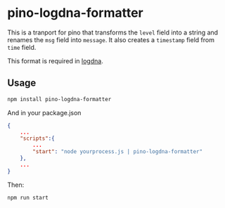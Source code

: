 # pino-logdna-formatter

This is a tranport for pino that transforms the `level` field into a string and renames the
`msg` field into `message`. It also creates a `timestamp` field from `time` field.

This format is required in [logdna](logdna.com).

## Usage

```sh
npm install pino-logdna-formatter
```

And in your package.json 

```json
{
    ...
    "scripts":{
        ...
        "start": "node yourprocess.js | pino-logdna-formatter"
    },
    ...
}
```

Then:

```sh
npm run start
```